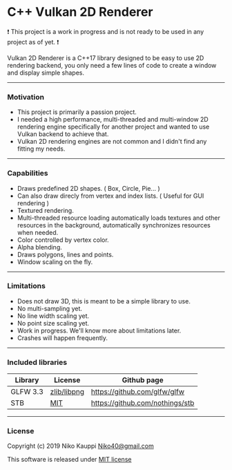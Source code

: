 
# C++ Vulkan 2D Renderer

:exclamation: This project is a work in progress and is not ready to be used in any project as of yet. :exclamation:

Vulkan 2D Renderer is a C++17 library designed to be easy to use 2D rendering backend, you only need a few lines of code to create a window and display simple shapes.

------

### Motivation

- This project is primarily a passion project.
- I needed a high performance, multi-threaded and multi-window 2D rendering engine specifically for another project and wanted to use Vulkan backend to achieve that.
- Vulkan 2D rendering engines are not common and I didn't find any fitting my needs.

------

### Capabilities

- Draws predefined 2D shapes. ( Box, Circle, Pie... )
- Can also draw direcly from vertex and index lists. ( Useful for GUI rendering )
- Textured rendering.
- Multi-threaded resource loading automatically loads textures and other resources in the background, automatically synchronizes resources when needed.
- Color controlled by vertex color.
- Alpha blending.
- Draws polygons, lines and points.
- Window scaling on the fly.

------

### Limitations

- Does not draw 3D, this is meant to be a simple library to use.
- No multi-sampling yet.
- No line width scaling yet.
- No point size scaling yet.
- Work in progress. We'll know more about limitations later.
- Crashes will happen frequently.

------

### Included libraries

| Library | License | Github page |
| --- | --- | --- |
| GLFW 3.3 | [zlib/libpng](ExternalLibraries/glfw-3.3/LICENSE.md) | https://github.com/glfw/glfw |
| STB | [MIT](ExternalLibraries/stb/LICENSE.md) | https://github.com/nothings/stb |

------

### License

Copyright (c) 2019 Niko Kauppi Niko40@gmail.com

This software is released under [MIT license](LICENSE.md)

